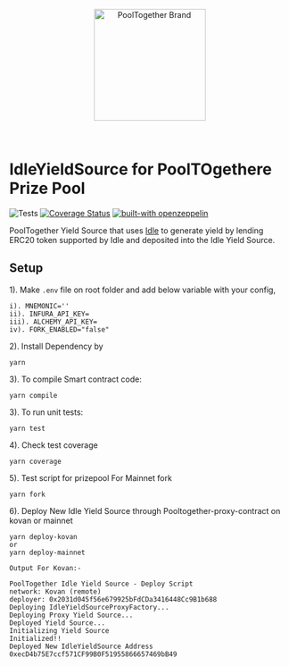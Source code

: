 <p align="center">
  <a href="https://github.com/pooltogether/pooltogether--brand-assets">
    <img src="https://github.com/pooltogether/pooltogether--brand-assets/blob/977e03604c49c63314450b5d432fe57d34747c66/logo/pooltogether-logo--purple-gradient.png?raw=true" alt="PoolTogether Brand" style="max-width:100%;" width="200">
  </a>
</p>

<br />

# IdleYieldSource for PoolTOgethere Prize Pool

![Tests](https://github.com/sunnyRK/IdleYieldSource-PoolTogether/actions/workflows/main.yml/badge.svg)
[![Coverage Status](https://coveralls.io/repos/github/sunnyRK/IdleYieldSource-PoolTogether/badge.svg?branch=master)](https://coveralls.io/github/sunnyRK/IdleYieldSource-PoolTogether?branch=master)
[![built-with openzeppelin](https://img.shields.io/badge/built%20with-OpenZeppelin-3677FF)](https://docs.openzeppelin.com/)  

PoolTogether Yield Source that uses [Idle](https://idle.finance/) to generate yield by lending ERC20 token supported by Idle and deposited into the Idle Yield Source.

## Setup

1). Make `.env` file on root folder and add below variable with your config,  

    i). MNEMONIC='' 
    ii). INFURA_API_KEY=  
    iii). ALCHEMY_API_KEY=
    iv). FORK_ENABLED="false"  

2). Install Dependency by 
    
    yarn 

3). To compile Smart contract code:
        
    yarn compile
 
3). To run unit tests:
        
    yarn test

4). Check test coverage

    yarn coverage

5). Test script for prizepool For Mainnet fork

    yarn fork

6). Deploy New Idle Yield Source through Pooltogether-proxy-contract on kovan or mainnet

    yarn deploy-kovan
    or
    yarn deploy-mainnet

    Output For Kovan:-

    PoolTogether Idle Yield Source - Deploy Script
    network: Kovan (remote)
    deployer: 0x2031d045f56e679925bFdCDa3416448Cc9B1b688
    Deploying IdleYieldSourceProxyFactory...
    Deploying Proxy Yield Source...
    Deployed Yield Source...
    Initializing Yield Source
    Initialized!!
    Deployed New IdleYieldSource Address 0xecD4b75E7ccf571CF99B0F51955866657469bB49